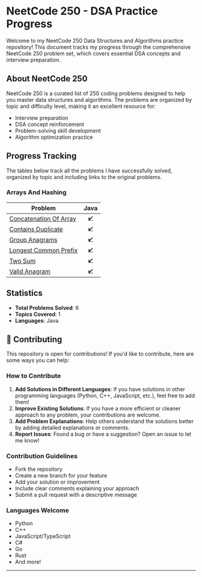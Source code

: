 # NeetCode 250 - DSA Practice Progress

Welcome to my NeetCode 250 Data Structures and Algorithms practice repository! This document tracks my progress through the comprehensive NeetCode 250 problem set, which covers essential DSA concepts and interview preparation.

## About NeetCode 250

NeetCode 250 is a curated list of 250 coding problems designed to help you master data structures and algorithms. The problems are organized by topic and difficulty level, making it an excellent resource for:
- Interview preparation
- DSA concept reinforcement
- Problem-solving skill development
- Algorithm optimization practice

## Progress Tracking

The tables below track all the problems I have successfully solved, organized by topic and including links to the original problems.
### Arrays And Hashing

| Problem | Java |
|---------|------|
| [Concatenation Of Array](https://leetcode.com/problems/concatenation-of-array/) | <sub><div align='center'>[✔️](./Arrays%20And%20Hashing/Concatenation%20of%20Array/Main.java)</div></sub> |
| [Contains Duplicate](https://leetcode.com/problems/contains-duplicate/) | <sub><div align='center'>[✔️](./Arrays%20And%20Hashing/Contains%20Duplicate/Main.java)</div></sub> |
| [Group Anagrams](https://leetcode.com/problems/group-anagrams/) | <sub><div align='center'>[✔️](./Arrays%20And%20Hashing/Group%20Anagrams/Main.java)</div></sub> |
| [Longest Common Prefix](https://leetcode.com/problems/longest-common-prefix/) | <sub><div align='center'>[✔️](./Arrays%20And%20Hashing/Longest%20Common%20Prefix/Main.java)</div></sub> |
| [Two Sum](https://leetcode.com/problems/two-sum/) | <sub><div align='center'>[✔️](./Arrays%20And%20Hashing/Two%20Sum/Main.java)</div></sub> |
| [Valid Anagram](https://leetcode.com/problems/valid-anagram/) | <sub><div align='center'>[✔️](./Arrays%20And%20Hashing/Valid%20Anagram/Main.java)</div></sub> |

## Statistics

- **Total Problems Solved**: 6
- **Topics Covered**: 1
- **Languages**: Java

## 🤝 Contributing

This repository is open for contributions! If you'd like to contribute, here are some ways you can help:

### How to Contribute

1. **Add Solutions in Different Languages**: If you have solutions in other programming languages (Python, C++, JavaScript, etc.), feel free to add them!
2. **Improve Existing Solutions**: If you have a more efficient or cleaner approach to any problem, your contributions are welcome.
3. **Add Problem Explanations**: Help others understand the solutions better by adding detailed explanations or comments.
4. **Report Issues**: Found a bug or have a suggestion? Open an issue to let me know!

### Contribution Guidelines

- Fork the repository
- Create a new branch for your feature
- Add your solution or improvement
- Include clear comments explaining your approach
- Submit a pull request with a descriptive message

### Languages Welcome

- Python
- C++
- JavaScript/TypeScript
- C#
- Go
- Rust
- And more!

---